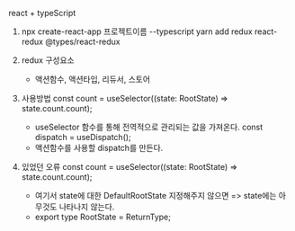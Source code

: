 react + typeScript

1. npx create-react-app 프로젝트이름 --typescript
   yarn add redux react-redux @types/react-redux


2. redux 구성요소
   - 액션함수, 액션타입, 리듀서, 스토어


3. 사용방법
    const count = useSelector((state: RootState) => state.count.count);
    - useSelector 함수를 통해 전역적으로 관리되는 값을 가져온다.
    const dispatch = useDispatch();
    - 액션함수를 사용할 dispatch를 만든다.


4. 있었던 오류
     const count = useSelector((state: RootState) => state.count.count);
      - 여기서 state에 대한 DefaultRootState 지정해주지 않으면 => state에는 아무것도 나타나지 않는다.
      - export type RootState = ReturnType<typeof rootReducer>;